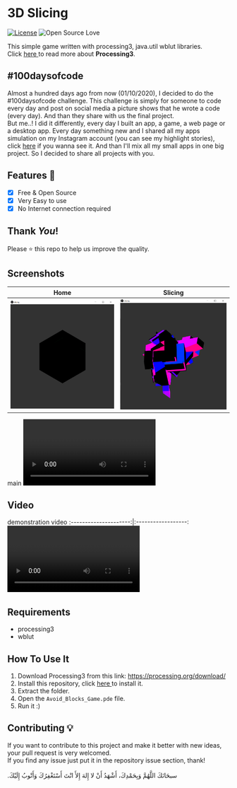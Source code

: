 # 3D Slicing
[![License](https://img.shields.io/badge/License-Apache%202.0-blue.svg)](LICENSE)
![Open Source Love](https://badges.frapsoft.com/os/v1/open-source.svg?v=102)

This simple game written with processing3, java.util wblut libraries.<br>
Click <a href="https://processing.org/"> here </a> to read more about **Processing3**.

## #100daysofcode
Almost a hundred days ago from now (01/10/2020), I decided to do the #100daysofcode challenge. This challenge is simply for someone to code every day and post on social media a picture shows that he wrote a code (every day). And than they share with us the final project.<br>
But me..! I did it differently, every day I built an app, a game, a web page or a desktop app. Every day something new and I shared all my apps simulation on my Instagram account (you can see my highlight stories), click <a href='https://instagram.com/medyanis_hiou'>here</a> if you wanna see it. And than I'll mix all my small apps in one big project. So I decided to share all projects with you.<br>

## Features :dart:
* [x] Free & Open Source
* [x] Very Easy to use
* [x] No Internet connection required

## Thank _You_!
Please :star: this repo to help us improve the quality.

## Screenshots
Home           | Slicing
:---------------------:|:------------------:
![screenshoot](screenshots/3ds2.png) | ![screenshoot](screenshots/3ds1.png) <br>
main
![Farmers Market Finder Demo](screenshots/3dslicing.mp4)


## Video
demonstration video
:---------------------:|:------------------:
![Farmers Market Finder Demo](screenshots/3dslicing.mp4)

## Requirements
* processing3
* wblut

## How To Use It
1. Download Processing3 from this link: https://processing.org/download/
2. Install this repository, click <a href="https://github.com/mohamedyanis/Avoid-Blocks-Game/archive/master.zip"> here </a> to install it.
3. Extract the folder.
4. Open the ```Avoid_Blocks_Game.pde``` file.
5. Run it :)


## Contributing 💡
If you want to contribute to this project and make it better with new ideas, your pull request is very welcomed.<br>
If you find any issue just put it in the repository issue section, thank!<br><br>
.سبحَانَكَ اللَّهُمَّ وَبِحَمْدِكَ، أَشْهَدُ أَنْ لا إِلهَ إِلأَ انْتَ أَسْتَغْفِرُكَ وَأَتْوبُ إِلَيْكَ
